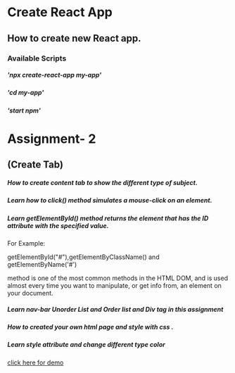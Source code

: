 # Create React App

## How to create new React app.

### Available Scripts

#####  'npx create-react-app my-app'
#####  'cd my-app'
#####  'start npm'

# Assignment- 2

## (Create Tab)

##### How to create content tab to show the different type of subject.

##### Learn how to click() method simulates a mouse-click on an element. 

##### Learn getElementById() method returns the element that has the ID attribute with the specified value.

For Example:

 getElementById("#"),getElementByClassName() and getElementByName('#')

 method is one of the most common methods in the HTML DOM, and is used almost every time you want to manipulate, or get info from, an element on your document.

##### Learn nav-bar Unorder List and Order list and Div tag in this assignment

##### How to created your own html page and style with css .

##### Learn style attribute and change different type color



[click here for demo](file:///Users/firojkhan/Desktop/mywork/Assignment-2/multipleclick.html#menu1)